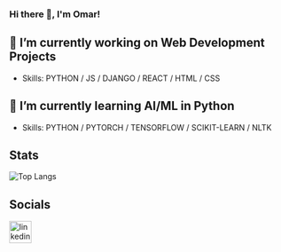 ### Hi there 👋, I'm Omar!

## 🔭 I’m currently working on **Web Development** Projects 
- Skills: PYTHON / JS / DJANGO / REACT / HTML / CSS

## 🌱 I’m currently learning **AI/ML** in Python
- Skills: PYTHON / PYTORCH / TENSORFLOW / SCIKIT-LEARN / NLTK

## Stats
![Top Langs](https://github-readme-stats.vercel.app/api/top-langs/?username=ojomaa&layout=compact)

## Socials
[<img src='https://cdn.jsdelivr.net/npm/simple-icons@3.0.1/icons/linkedin.svg' alt='linkedin' height='40'>](https://www.linkedin.com/in/omarjomaa/)  
